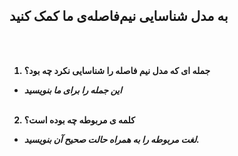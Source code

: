 <b> به مدل شناسایی نیم‌فاصله‌ی ما کمک کنید <b/>
--
<br> </br>
1.  <b> جمله ای که مدل نیم فاصله را شناسایی نکرد چه بود؟ </b>
  
*  <i> این جمله را برای ما بنویسید </i>
<br> </br>
2.  <b> کلمه ی مربوطه چه بوده است؟ </b>
  
*  <i> لغت مربوطه را به همراه حالت صحیح آن بنویسید. </i>
